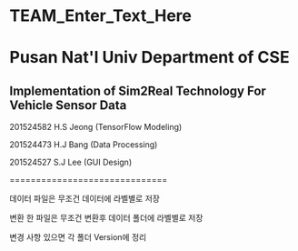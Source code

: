 # TEAM_Enter_Text_Here
<h1>Pusan Nat'l Univ Department of CSE</h1>
<h2>Implementation of Sim2Real Technology For Vehicle Sensor Data</h2>

201524582 H.S Jeong (TensorFlow Modeling)

201524473 H.J Bang (Data Processing)

201524527 S.J Lee (GUI Design)

==============================

데이터 파일은 무조건 데이터에 라벨별로 저장

변환 한 파일은 무조건 변환후 데이터 폴더에 라벨별로 저장

변경 사항 있으면 각 폴더 Version에 정리
